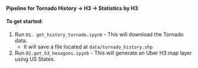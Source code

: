 #### Pipeline for Tornado History -> H3 -> Statistics by H3


#### To get started:

1. Run ```01. get_history_tornado.ipynb``` - This will download the Tornado data.
   - It will save a file located at ```data/tornado_history.shp```
2. Run ```02.get_h3_hexagons.ipynb``` - This will generate an Uber H3 map layer using US States.

